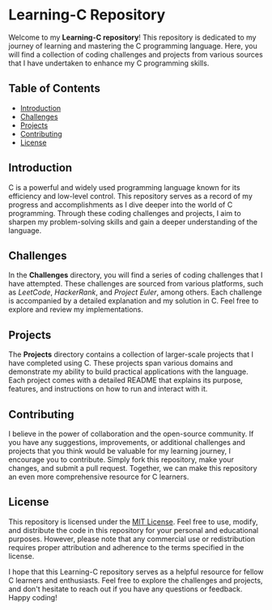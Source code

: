 # Learning-C Repository

Welcome to my **Learning-C repository**! This repository is dedicated to my journey of learning and mastering the C programming language. Here, you will find a collection of coding challenges and projects from various sources that I have undertaken to enhance my C programming skills.

## Table of Contents

- [Introduction](#introduction)
- [Challenges](#challenges)
- [Projects](#projects)
- [Contributing](#contributing)
- [License](#license)

## Introduction

C is a powerful and widely used programming language known for its efficiency and low-level control. This repository serves as a record of my progress and accomplishments as I dive deeper into the world of C programming. Through these coding challenges and projects, I aim to sharpen my problem-solving skills and gain a deeper understanding of the language.

## Challenges

In the **Challenges** directory, you will find a series of coding challenges that I have attempted. These challenges are sourced from various platforms, such as *LeetCode*, *HackerRank*, and *Project Euler*, among others. Each challenge is accompanied by a detailed explanation and my solution in C. Feel free to explore and review my implementations.

## Projects

The **Projects** directory contains a collection of larger-scale projects that I have completed using C. These projects span various domains and demonstrate my ability to build practical applications with the language. Each project comes with a detailed README that explains its purpose, features, and instructions on how to run and interact with it.

## Contributing

I believe in the power of collaboration and the open-source community. If you have any suggestions, improvements, or additional challenges and projects that you think would be valuable for my learning journey, I encourage you to contribute. Simply fork this repository, make your changes, and submit a pull request. Together, we can make this repository an even more comprehensive resource for C learners.

## License

This repository is licensed under the [MIT License](LICENSE). Feel free to use, modify, and distribute the code in this repository for your personal and educational purposes. However, please note that any commercial use or redistribution requires proper attribution and adherence to the terms specified in the license.

I hope that this Learning-C repository serves as a helpful resource for fellow C learners and enthusiasts. Feel free to explore the challenges and projects, and don't hesitate to reach out if you have any questions or feedback. Happy coding!

